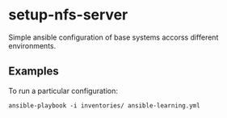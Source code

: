 setup-nfs-server
===============


Simple ansible configuration of base systems accorss different environments.


Examples
--------

To run a particular configuration:
```
ansible-playbook -i inventories/ ansible-learning.yml
```
